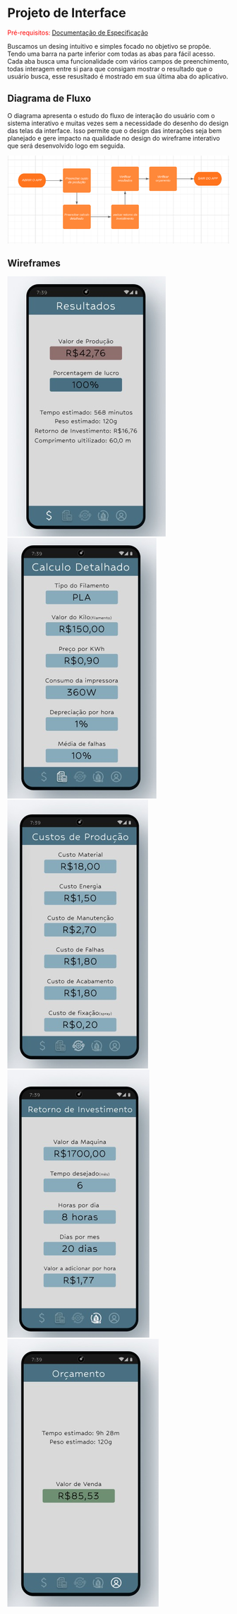 
# Projeto de Interface

<span style="color:red">Pré-requisitos: <a href="2-Especificação do Projeto.md"> Documentação de Especificação</a></span>

Buscamos un desing intuitivo e simples focado no objetivo se propõe. Tendo uma barra na parte inferior com todas as abas para fácil acesso. Cada aba busca uma funcionalidade com vários campos de preenchimento, todas interagem entre si para que consigam mostrar o resultado que o usuário busca, esse resusltado é mostrado em sua última aba do aplicativo.

## Diagrama de Fluxo

O diagrama apresenta o estudo do fluxo de interação do usuário com o sistema interativo e  muitas vezes sem a necessidade do desenho do design das telas da interface. Isso permite que o design das interações seja bem planejado e gere impacto na qualidade no design do wireframe interativo que será desenvolvido logo em seguida.

![Diagrama de Fluxo](img/fluxograma.png)

## Wireframes

![Exemplo de Wireframe](img/wireframe1.jpg)
![Exemplo de Wireframe](img/wireframe2.jpg)
![Exemplo de Wireframe](img/wireframe3.jpg)
![Exemplo de Wireframe](img/wireframe4.jpg)
![Exemplo de Wireframe](img/wireframe5.jpg)

 

